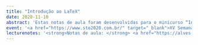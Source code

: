```yaml
---
title: "Introdução ao LaTeX"
date: 2020-11-10
abstract: 'Estas notas de aula foram desenvolvidas para o minicurso “Introdução ao LaTeX”, ofertado nos dias 10 e 12 de novembro de 2020 como parte da XV Semana Temática de Oceanografia. No curso, pretendeu-se apresentar a linguagem LaTeX para a escrita de documentos a partir de seus princípios básicos e mostrar o processo de escrita de um artigo científico em LaTeX, contando com exemplos de uso de pacotes e práticas úteis para profissionais das áreas das Ciências Exatas. Não foram assumidos conhecimentos prévios e o único requisito técnico é um computador com acesso a internet.'
event: '<a href="https://www.sto2020.com.br/" target="_blank">XV Semana Temática de Oceanografia</a>'
lecturenotes: '<strong>Notas de aula: </strong> <a href="https://alves-nickolas.github.io/pdf/LaTeX_XV_STO.pdf" target="_blank">disponíveis aqui</a>'
---
```

